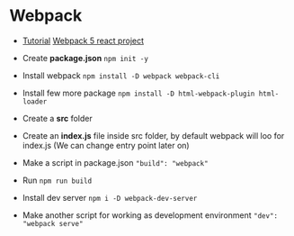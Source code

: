 # Webpack

 - [Tutorial](https://www.youtube.com/watch?v=TzdEpgONurw) [Webpack 5 react project](https://www.youtube.com/watch?v=TOb1c39m64A)

 - Create **package.json** `npm init -y`
 - Install webpack `npm install -D webpack webpack-cli`
 - Install few  more package `npm install -D html-webpack-plugin html-loader`
 - Create a **src** folder
 - Create an **index.js** file inside src folder, by default webpack will loo for index.js (We can change entry point later on)
 - Make a script in package.json `"build": "webpack"`
 - Run `npm run build`
 - Install dev server `npm i -D webpack-dev-server`
 - Make another script for working as development environment `"dev": "webpack serve"`
